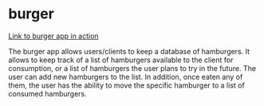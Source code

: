 # burger

[Link to burger app in action](https://polar-cliffs-23369.herokuapp.com/)

The burger app allows users/clients to keep a database of hamburgers. It allows to keep track of a list of hamburgers available to the client for consumption, or a list of hamburgers the user plans to try in the future. The user can add new hamburgers to the list. In addition, once eaten any of them, the user has the ability to move the specific hamburger to a list of consumed hamburgers.
